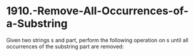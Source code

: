 # 1910.-Remove-All-Occurrences-of-a-Substring
Given two strings s and part, perform the following operation on s until all occurrences of the substring part are removed:
